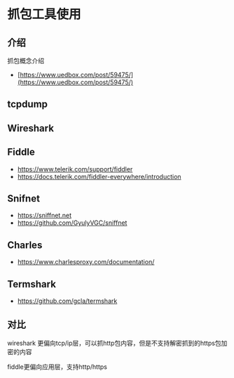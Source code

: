# 抓包工具使用

## 介绍

抓包概念介绍

- [https://www.uedbox.com/post/59475/](https://www.uedbox.com/post/59475/)


## tcpdump


## Wireshark


## Fiddle
- https://www.telerik.com/support/fiddler
- https://docs.telerik.com/fiddler-everywhere/introduction


## Snifnet
- https://sniffnet.net
- https://github.com/GyulyVGC/sniffnet


## Charles
- https://www.charlesproxy.com/documentation/


## Termshark
- https://github.com/gcla/termshark


## 对比

wireshark 更偏向tcp/ip层，可以抓http包内容，但是不支持解密抓到的https包加密的内容

fiddle更偏向应用层，支持http/https
